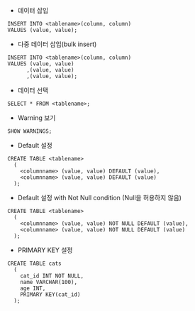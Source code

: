 - 데이터 삽입

```
INSERT INTO <tablename>(column, column)
VALUES (value, value);
```

- 다중 데이터 삽입(bulk insert)

```
INSERT INTO <tablename>(column, column)
VALUES (value, value)
      ,(value, value)
      ,(value, value);
```

- 데이터 선택

`SELECT * FROM <tablename>;`

- Warning 보기

`SHOW WARNINGS;`

- Default 설정

```
CREATE TABLE <tablename>
  (
    <columnname> (value, value) DEFAULT (value),
    <columnname> (value, value) DEFAULT (value)
  );
```

- Default 설정 with Not Null condition (Null을 허용하지 않음)

```
CREATE TABLE <tablename>
  (
    <columnname> (value, value) NOT NULL DEFAULT (value),
    <columnname> (value, value) NOT NULL DEFAULT (value)
  );
```

- PRIMARY KEY 설정

```
CREATE TABLE cats 
  (
    cat_id INT NOT NULL,
    name VARCHAR(100),
    age INT,
    PRIMARY KEY(cat_id)
  );
```
